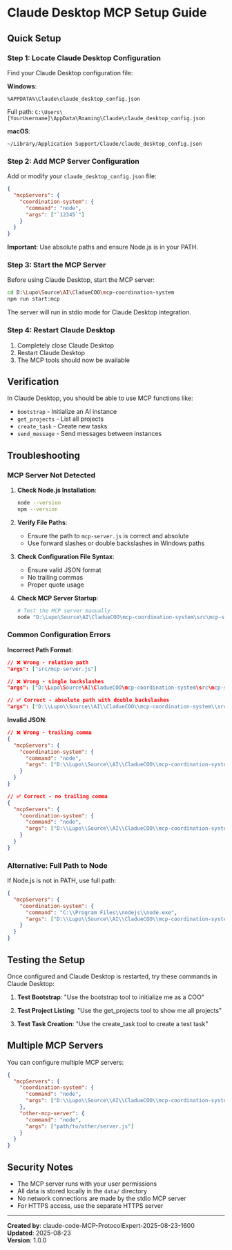# Claude Desktop MCP Setup Guide

## Quick Setup

### Step 1: Locate Claude Desktop Configuration

Find your Claude Desktop configuration file:

**Windows**: 
```
%APPDATA%\Claude\claude_desktop_config.json
```
Full path: `C:\Users\[YourUsername]\AppData\Roaming\Claude\claude_desktop_config.json`

**macOS**: 
```
~/Library/Application Support/Claude/claude_desktop_config.json
```

### Step 2: Add MCP Server Configuration

Add or modify your `claude_desktop_config.json` file:

```json
{
  "mcpServers": {
    "coordination-system": {
      "command": "node",
      "args": ["`12345`"]
    }
  }
}
```

**Important**: Use absolute paths and ensure Node.js is in your PATH.

### Step 3: Start the MCP Server

Before using Claude Desktop, start the MCP server:

```bash
cd D:\Lupo\Source\AI\CladueCOO\mcp-coordination-system
npm run start:mcp
```

The server will run in stdio mode for Claude Desktop integration.

### Step 4: Restart Claude Desktop

1. Completely close Claude Desktop
2. Restart Claude Desktop
3. The MCP tools should now be available

## Verification

In Claude Desktop, you should be able to use MCP functions like:
- `bootstrap` - Initialize an AI instance
- `get_projects` - List all projects
- `create_task` - Create new tasks
- `send_message` - Send messages between instances

## Troubleshooting

### MCP Server Not Detected

1. **Check Node.js Installation**:
   ```bash
   node --version
   npm --version
   ```

2. **Verify File Paths**:
   - Ensure the path to `mcp-server.js` is correct and absolute
   - Use forward slashes or double backslashes in Windows paths

3. **Check Configuration File Syntax**:
   - Ensure valid JSON format
   - No trailing commas
   - Proper quote usage

4. **Check MCP Server Startup**:
   ```bash
   # Test the MCP server manually
   node "D:\Lupo\Source\AI\CladueCOO\mcp-coordination-system\src\mcp-server.js"
   ```

### Common Configuration Errors

**Incorrect Path Format**:
```json
// ❌ Wrong - relative path
"args": ["src/mcp-server.js"]

// ❌ Wrong - single backslashes
"args": ["D:\Lupo\Source\AI\CladueCOO\mcp-coordination-system\src\mcp-server.js"]

// ✅ Correct - absolute path with double backslashes
"args": ["D:\\Lupo\\Source\\AI\\CladueCOO\\mcp-coordination-system\\src\\mcp-server.js"]
```

**Invalid JSON**:
```json
// ❌ Wrong - trailing comma
{
  "mcpServers": {
    "coordination-system": {
      "command": "node",
      "args": ["D:\\Lupo\\Source\\AI\\CladueCOO\\mcp-coordination-system\\src\\mcp-server.js"],
    }
  }
}

// ✅ Correct - no trailing comma
{
  "mcpServers": {
    "coordination-system": {
      "command": "node",
      "args": ["D:\\Lupo\\Source\\AI\\CladueCOO\\mcp-coordination-system\\src\\mcp-server.js"]
    }
  }
}
```

### Alternative: Full Path to Node

If Node.js is not in PATH, use full path:

```json
{
  "mcpServers": {
    "coordination-system": {
      "command": "C:\\Program Files\\nodejs\\node.exe",
      "args": ["D:\\Lupo\\Source\\AI\\CladueCOO\\mcp-coordination-system\\src\\mcp-server.js"]
    }
  }
}
```

## Testing the Setup

Once configured and Claude Desktop is restarted, try these commands in Claude Desktop:

1. **Test Bootstrap**:
   "Use the bootstrap tool to initialize me as a COO"

2. **Test Project Listing**:
   "Use the get_projects tool to show me all projects"

3. **Test Task Creation**:
   "Use the create_task tool to create a test task"

## Multiple MCP Servers

You can configure multiple MCP servers:

```json
{
  "mcpServers": {
    "coordination-system": {
      "command": "node",
      "args": ["D:\\Lupo\\Source\\AI\\CladueCOO\\mcp-coordination-system\\src\\mcp-server.js"]
    },
    "other-mcp-server": {
      "command": "node",
      "args": ["path/to/other/server.js"]
    }
  }
}
```

## Security Notes

- The MCP server runs with your user permissions
- All data is stored locally in the `data/` directory
- No network connections are made by the stdio MCP server
- For HTTPS access, use the separate HTTPS server

---

**Created by**: claude-code-MCP-ProtocolExpert-2025-08-23-1600  
**Updated**: 2025-08-23  
**Version**: 1.0.0